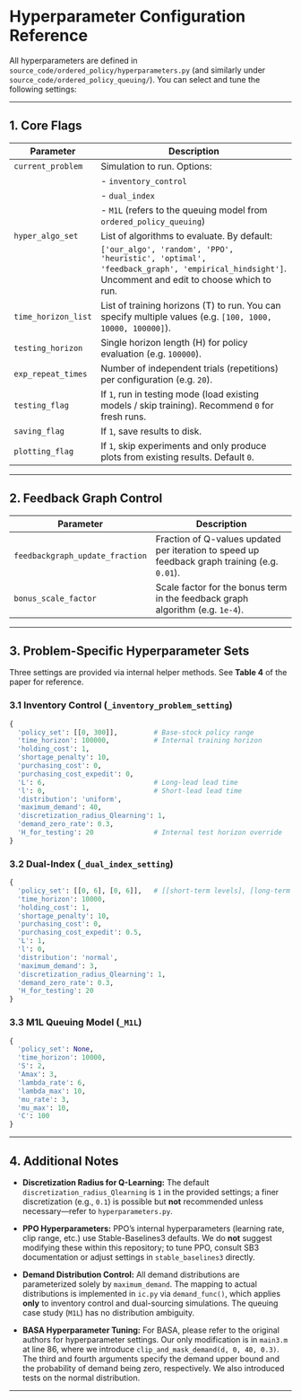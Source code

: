 <!-- hyperparameter_setting.md -->

# Hyperparameter Configuration Reference

All hyperparameters are defined in `source_code/ordered_policy/hyperparameters.py` (and similarly under `source_code/ordered_policy_queuing/`). You can select and tune the following settings:

---

## 1. Core Flags

| Parameter               | Description                                                                                                                             |
|-------------------------|-----------------------------------------------------------------------------------------------------------------------------------------|
| `current_problem`       | Simulation to run. Options:                                                                                                             |
|                         | - `inventory_control`                                                                                                                   |
|                         | - `dual_index`                                                                                                                          |
|                         | - `M1L` (refers to the queuing model from `ordered_policy_queuing`)                                                                      |
| `hyper_algo_set`        | List of algorithms to evaluate. By default:                                                                                             |
|                         | `['our_algo', 'random', 'PPO', 'heuristic', 'optimal', 'feedback_graph', 'empirical_hindsight']`. Uncomment and edit to choose which to run. |
| `time_horizon_list`     | List of training horizons (T) to run. You can specify multiple values (e.g. `[100, 1000, 10000, 100000]`).                              |
| `testing_horizon`       | Single horizon length (H) for policy evaluation (e.g. `100000`).                                                                        |
| `exp_repeat_times`      | Number of independent trials (repetitions) per configuration (e.g. `20`).                                                               |
| `testing_flag`          | If `1`, run in testing mode (load existing models / skip training). Recommend `0` for fresh runs.                                       |
| `saving_flag`           | If `1`, save results to disk.                                                                                                           |
| `plotting_flag`         | If `1`, skip experiments and only produce plots from existing results. Default `0`.                                                      |

---

## 2. Feedback Graph Control

| Parameter                    | Description                                                                                                 |
|------------------------------|-------------------------------------------------------------------------------------------------------------|
| `feedbackgraph_update_fraction` | Fraction of Q-values updated per iteration to speed up feedback graph training (e.g. `0.01`).            |
| `bonus_scale_factor`         | Scale factor for the bonus term in the feedback graph algorithm (e.g. `1e-4`).                             |

---

## 3. Problem-Specific Hyperparameter Sets

Three settings are provided via internal helper methods. See **Table 4** of the paper for reference.

### 3.1 Inventory Control (`_inventory_problem_setting`)
```python
{
  'policy_set': [[0, 300]],         # Base-stock policy range
  'time_horizon': 100000,           # Internal training horizon
  'holding_cost': 1,
  'shortage_penalty': 10,
  'purchasing_cost': 0,
  'purchasing_cost_expedit': 0,
  'L': 6,                           # Long-lead lead time
  'l': 0,                           # Short-lead lead time
  'distribution': 'uniform',
  'maximum_demand': 40,
  'discretization_radius_Qlearning': 1,
  'demand_zero_rate': 0.3,
  'H_for_testing': 20               # Internal test horizon override
}
```

### 3.2 Dual-Index (`_dual_index_setting`)
```python
{
  'policy_set': [[0, 6], [0, 6]],   # [[short-term levels], [long-term levels]]
  'time_horizon': 10000,
  'holding_cost': 1,
  'shortage_penalty': 10,
  'purchasing_cost': 0,
  'purchasing_cost_expedit': 0.5,
  'L': 1,
  'l': 0,
  'distribution': 'normal',
  'maximum_demand': 3,
  'discretization_radius_Qlearning': 1,
  'demand_zero_rate': 0.3,
  'H_for_testing': 20
}
```

### 3.3 M1L Queuing Model (`_M1L`)
```python
{
  'policy_set': None,
  'time_horizon': 10000,
  'S': 2,
  'Amax': 3,
  'lambda_rate': 6,
  'lambda_max': 10,
  'mu_rate': 3,
  'mu_max': 10,
  'C': 100
}
```

---

## 4. Additional Notes

- **Discretization Radius for Q-Learning:** The default `discretization_radius_Qlearning` is `1` in the provided settings; a finer discretization (e.g., `0.1`) is possible but **not** recommended unless necessary—refer to `hyperparameters.py`.

- **PPO Hyperparameters:** PPO’s internal hyperparameters (learning rate, clip range, etc.) use Stable-Baselines3 defaults. We do **not** suggest modifying these within this repository; to tune PPO, consult SB3 documentation or adjust settings in `stable_baselines3` directly.

- **Demand Distribution Control:** All demand distributions are parameterized solely by `maximum_demand`. The mapping to actual distributions is implemented in `ic.py` via `demand_func()`, which applies **only** to inventory control and dual-sourcing simulations. The queuing case study (`M1L`) has no distribution ambiguity.

- **BASA Hyperparameter Tuning:** For BASA, please refer to the original authors for hyperparameter settings. Our only modification is in `main3.m` at line 86, where we introduce `clip_and_mask_demand(d, 0, 40, 0.3)`. The third and fourth arguments specify the demand upper bound and the probability of demand being zero, respectively. We also introduced tests on the normal distribution.

---
